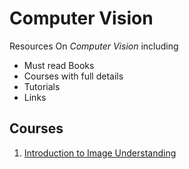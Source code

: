 # Computer Vision

Resources On *Computer Vision* including 

- Must read Books
- Courses with full details 
- Tutorials
- Links


## Courses

1. [Introduction to Image Understanding](./Courses/understanding_Images_Sanja/)
